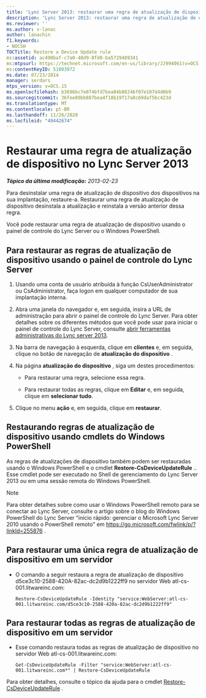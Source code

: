 ```yaml
---
title: 'Lync Server 2013: restaurar uma regra de atualização de dispositivo'
description: 'Lync Server 2013: restaurar uma regra de atualização de dispositivo.'
ms.reviewer: ''
ms.author: v-lanac
author: lanachin
f1.keywords:
- NOCSH
TOCTitle: Restore a Device Update rule
ms:assetid: ac490baf-c7a0-48d9-8fd0-ba5729489341
ms:mtpsurl: https://technet.microsoft.com/en-us/library/JJ994061(v=OCS.15)
ms:contentKeyID: 51803972
ms.date: 07/23/2014
manager: serdars
mtps_version: v=OCS.15
ms.openlocfilehash: b3696bc7e074bfd7bea04b08246f07e107d4d0b9
ms.sourcegitcommit: 36fee89bb887bea4f18b19f17a8c69daf5bc423d
ms.translationtype: MT
ms.contentlocale: pt-BR
ms.lasthandoff: 11/26/2020
ms.locfileid: "49442674"
---
```

# <a name="restore-a-device-update-rule-in-lync-server-2013"></a>Restaurar uma regra de atualização de dispositivo no Lync Server 2013

<div data-xmlns="http://www.w3.org/1999/xhtml">

<div class="topic" data-xmlns="http://www.w3.org/1999/xhtml" data-msxsl="urn:schemas-microsoft-com:xslt" data-cs="https://msdn.microsoft.com/">

<div data-asp="https://msdn2.microsoft.com/asp">



</div>

<div id="mainSection">

<div id="mainBody">

<span> </span>

_**Tópico da última modificação:** 2013-02-23_

Para desinstalar uma regra de atualização de dispositivo dos dispositivos na sua implantação, restaure-a. Restaurar uma regra de atualização de dispositivo desinstala a atualização e reinstala a versão anterior dessa regra.

Você pode restaurar uma regra de atualização de dispositivo usando o painel de controle do Lync Server ou o Windows PowerShell.

<div>

## <a name="to-restore-device-update-rules-by-using-lync-server-control-panel"></a>Para restaurar as regras de atualização de dispositivo usando o painel de controle do Lync Server

1.  Usando uma conta de usuário atribuída à função CsUserAdministrator ou CsAdministrator, faça logon em qualquer computador de sua implantação interna.

2.  Abra uma janela do navegador e, em seguida, insira a URL de administração para abrir o painel de controle do Lync Server. Para obter detalhes sobre os diferentes métodos que você pode usar para iniciar o painel de controle do Lync Server, consulte [abrir ferramentas administrativas do Lync server 2013](lync-server-2013-open-lync-server-administrative-tools.md).

3.  Na barra de navegação à esquerda, clique em **clientes** e, em seguida, clique no botão de navegação de **atualização do dispositivo** .

4.  Na página **atualização do dispositivo** , siga um destes procedimentos:
    
      - Para restaurar uma regra, selecione essa regra.
    
      - Para restaurar todas as regras, clique em **Editar** e, em seguida, clique em **selecionar tudo**.

5.  Clique no menu **ação** e, em seguida, clique em **restaurar**.

</div>

<div>

## <a name="restoring-device-update-rules-by-using-windows-powershell-cmdlets"></a>Restaurando regras de atualização de dispositivo usando cmdlets do Windows PowerShell

As regras de atualizações de dispositivo também podem ser restauradas usando o Windows PowerShell e o cmdlet **Restore-CsDeviceUpdateRule** .. Esse cmdlet pode ser executado no Shell de gerenciamento do Lync Server 2013 ou em uma sessão remota do Windows PowerShell.

<div>


> [!NOTE]  
> Para obter detalhes sobre como usar o Windows PowerShell remoto para se conectar ao Lync Server, consulte o artigo sobre o blog do Windows PowerShell do Lync Server "início rápido: gerenciar o Microsoft Lync Server 2010 usando o PowerShell remoto" em <A href="https://go.microsoft.com/fwlink/p/?linkid=255876">https://go.microsoft.com/fwlink/p/?linkId=255876</A> .



</div>

<div>

## <a name="to-restore-a-single-device-update-rule-on-a-server"></a>Para restaurar uma única regra de atualização de dispositivo em um servidor

  - O comando a seguir restaura a regra de atualização de dispositivo d5ce3c10-2588-420A-82ac-dc2d9b1222ff9 no servidor Web atl-cs-001.litwareinc.com:
    
        Restore-CsDeviceUpdateRule -Identity "service:WebServer:atl-cs-001.litwareinc.com/d5ce3c10-2588-420a-82ac-dc2d9b1222ff9"

</div>

<div>

## <a name="to-restore-all-the-device-update-rules-on-a-server"></a>Para restaurar todas as regras de atualização de dispositivo em um servidor

  - Esse comando restaura todas as regras de atualização de dispositivo no servidor Web atl-cs-001.litwareinc.com:
    
        Get-CsDeviceUpdateRule -Filter "service:WebServer:atl-cs-001.litwareinc.com*" | Restore-CsDeviceUpdateRule

</div>

Para obter detalhes, consulte o tópico da ajuda para o cmdlet [Restore-CsDeviceUpdateRule](https://docs.microsoft.com/powershell/module/skype/Restore-CsDeviceUpdateRule) .

</div>

</div>

<span> </span>

</div>

</div>

</div>

